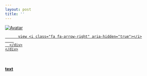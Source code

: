 ```yaml
---
layout: post
title: ''
---
```


<p class="imglist">

<div class="image-container">
  <a href="https://pic.imgdb.cn/item/5ee88d302cb53f50feb0aade.jpg"  data-fancybox="images">
    <img src="https://pic.imgdb.cn/item/5ee88d302cb53f50feb0aaee.jpg" alt="Avatar" class="image" />
    <div class="overlay">
      <div class="text">
        
          view <i class="fa fa-arrow-right" aria-hidden="true"></i>
        
      </div>
    </div>
  </a>
</div>









<a href="https://pic.imgdb.cn/item/5ee88d302cb53f50feb0aae0.jpg" data-fancybox="images"><img src="" /></a>
<a href="https://pic.imgdb.cn/item/5ee88d302cb53f50feb0aae5.jpg" data-fancybox="images"><img src="" /></a>
<a href="https://pic.imgdb.cn/item/5ee88d302cb53f50feb0aae8.jpg" data-fancybox="images"><img src="" /></a>
<a href="https://pic.imgdb.cn/item/5ee88d302cb53f50feb0aaee.jpg" data-fancybox="images"><img src="" /></a>
<a href="https://pic.imgdb.cn/item/5ee88d302cb53f50feb0aaf0.jpg" data-fancybox="images"><img src="" /></a>
<a href="https://pic.imgdb.cn/item/5ee88d302cb53f50feb0aaf7.jpg" data-fancybox="images"><img src="" /></a>
<a href="https://pic.imgdb.cn/item/5ee88d302cb53f50feb0aafa.jpg" data-fancybox="images"><img src="" /></a>
<a href="https://pic.imgdb.cn/item/5ee88d302cb53f50feb0aafe.jpg" data-fancybox="images"><img src="" /></a>
<a href="https://pic.imgdb.cn/item/5ee88d302cb53f50feb0ab01.jpg" data-fancybox="images"><img src="" /></a>
<a href="https://pic.imgdb.cn/item/5ee88d302cb53f50feb0ab03.jpg" data-fancybox="images"><img src="" /></a>
<a href="https://pic.imgdb.cn/item/5ee88d302cb53f50feb0ab06.jpg" data-fancybox="images"><img src="" /></a>
<a href="https://pic.imgdb.cn/item/5ee88d302cb53f50feb0ab09.jpg" data-fancybox="images"><img src="" /></a>
<a href="https://pic.imgdb.cn/item/5ee88d302cb53f50feb0ab0d.jpg" data-fancybox="images"><img src="" /></a>
<a href="https://pic.imgdb.cn/item/5ee88d302cb53f50feb0ab14.jpg" data-fancybox="images"><img src="" /></a>
<a href="https://pic.imgdb.cn/item/5ee88d302cb53f50feb0ab19.jpg" data-fancybox="images"><img src="" /></a>
<a href="https://pic.imgdb.cn/item/5ee88d302cb53f50feb0ab1b.jpg" data-fancybox="images"><img src="" /></a>
<a href="https://pic.imgdb.cn/item/5ee88d302cb53f50feb0ab21.jpg" data-fancybox="images"><img src="" /></a>
<a href="https://pic.imgdb.cn/item/5ee88d302cb53f50feb0ab26.jpg" data-fancybox="images"><img src="" /></a>
<a href="https://pic.imgdb.cn/item/5ee88d302cb53f50feb0ab2a.jpg" data-fancybox="images"><img src="" /></a>
<a href="https://pic.imgdb.cn/item/5ee88d302cb53f50feb0ab2c.jpg" data-fancybox="images"><img src="" /></a>
<a href="https://pic.imgdb.cn/item/5ee88d302cb53f50feb0ab2e.jpg" data-fancybox="images"><img src="" /></a>
<a href="https://pic.imgdb.cn/item/5ee88d302cb53f50feb0ab32.jpg" data-fancybox="images"><img src="" /></a>
<a href="https://pic.imgdb.cn/item/5ee88d302cb53f50feb0ab35.jpg" data-fancybox="images"><img src="" /></a>
<a href="https://pic.imgdb.cn/item/5ee88d302cb53f50feb0ab37.jpg" data-fancybox="images"><img src="" /></a>
<a href="https://pic.imgdb.cn/item/5ee88d302cb53f50feb0ab3a.jpg" data-fancybox="images"><img src="" /></a>
<a href="https://pic.imgdb.cn/item/5ee88d302cb53f50feb0ab3d.jpg" data-fancybox="images"><img src="" /></a>
<a href="https://pic.imgdb.cn/item/5ee88d302cb53f50feb0ab40.jpg" data-fancybox="images"><img src="" /></a>
<a href="https://pic.imgdb.cn/item/5ee88d302cb53f50feb0ab43.jpg" data-fancybox="images"><img src="" /></a>
<a href="https://pic.imgdb.cn/item/5ee88d302cb53f50feb0ab45.jpg" data-fancybox="images"><img src="" /></a>
<a href="https://pic.imgdb.cn/item/5ee88d592cb53f50feb0cf34.jpg" data-fancybox="images"><img src="" /></a>
<a href="https://pic.imgdb.cn/item/5ee88d592cb53f50feb0cf3a.jpg" data-fancybox="images"><img src="" /></a>
<a href="https://pic.imgdb.cn/item/5ee88d592cb53f50feb0cf3c.jpg" data-fancybox="images"><img src="" /></a>
<a href="https://pic.imgdb.cn/item/5ee88d592cb53f50feb0cf41.jpg" data-fancybox="images"><img src="" /></a>
<a href="https://pic.imgdb.cn/item/5ee88d592cb53f50feb0cf44.jpg" data-fancybox="images"><img src="" /></a>
<a href="https://pic.imgdb.cn/item/5ee88d592cb53f50feb0cf47.jpg" data-fancybox="images"><img src="" /></a>
<a href="https://pic.imgdb.cn/item/5ee88d592cb53f50feb0cf4b.jpg" data-fancybox="images"><img src="" /></a>
<a href="https://pic.imgdb.cn/item/5ee88d592cb53f50feb0cf4f.jpg" data-fancybox="images"><img src="" /></a>
<a href="https://pic.imgdb.cn/item/5ee88d592cb53f50feb0cf53.jpg" data-fancybox="images"><img src="" /></a>
<a href="https://pic.imgdb.cn/item/5ee88d592cb53f50feb0cf5a.jpg" data-fancybox="images"><img src="" /></a>
<a href="https://pic.imgdb.cn/item/5ee88d592cb53f50feb0cf5d.jpg" data-fancybox="images"><img src="" /></a>
<a href="https://pic.imgdb.cn/item/5ee88d592cb53f50feb0cf61.jpg" data-fancybox="images"><img src="" /></a>
<a href="https://pic.imgdb.cn/item/5ee88d592cb53f50feb0cf63.jpg" data-fancybox="images"><img src="" /></a>
<a href="https://pic.imgdb.cn/item/5ee88d592cb53f50feb0cf67.jpg" data-fancybox="images"><img src="" /></a>
<a href="https://pic.imgdb.cn/item/5ee88d592cb53f50feb0cf6a.jpg" data-fancybox="images"><img src="" /></a>
<a href="https://pic.imgdb.cn/item/5ee88d592cb53f50feb0cf6d.jpg" data-fancybox="images"><img src="" /></a>
<a href="https://pic.imgdb.cn/item/5ee88d592cb53f50feb0cf72.jpg" data-fancybox="images"><img src="" /></a>
<a href="https://pic.imgdb.cn/item/5ee88d592cb53f50feb0cf75.jpg" data-fancybox="images"><img src="" /></a>
<a href="https://pic.imgdb.cn/item/5ee88d592cb53f50feb0cf78.jpg" data-fancybox="images"><img src="" /></a>
<a href="https://pic.imgdb.cn/item/5ee88d592cb53f50feb0cf7e.jpg" data-fancybox="images"><img src="" /></a>

</p>


#### [text](https://cxcxcx.cx/works/0045a.html)
